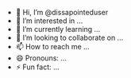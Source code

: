 - 👋 Hi, I’m @dissapointeduser
- 👀 I’m interested in ...
- 🌱 I’m currently learning ...
- 💞️ I’m looking to collaborate on ...
- 📫 How to reach me ...
- 😄 Pronouns: ...
- ⚡ Fun fact: ...

<!---
dissapointeduser/dissapointeduser is a ✨ special ✨ repository because its `README.md` (this file) appears on your GitHub profile.
You can click the Preview link to take a look at your changes.
--->
